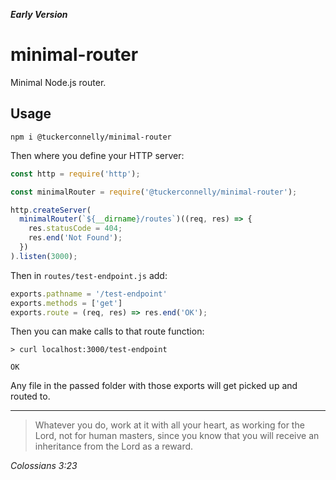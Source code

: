 ***Early Version***

# minimal-router

Minimal Node.js router.

## Usage

```
npm i @tuckerconnelly/minimal-router
```

Then where you define your HTTP server:

```js
const http = require('http');

const minimalRouter = require('@tuckerconnelly/minimal-router');

http.createServer(
  minimalRouter(`${__dirname}/routes`)((req, res) => {
    res.statusCode = 404;
    res.end('Not Found');
  })
).listen(3000);
```

Then in `routes/test-endpoint.js` add:

```js
exports.pathname = '/test-endpoint'
exports.methods = ['get']
exports.route = (req, res) => res.end('OK');
```

Then you can make calls to that route function:

```
> curl localhost:3000/test-endpoint

OK
```

Any file in the passed folder with those exports will get picked up and routed to.

---

> Whatever you do, work at it with all your heart, as working for the Lord, not for human masters, since you know that you will receive an inheritance from the Lord as a reward.

*Colossians 3:23*
